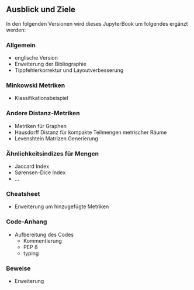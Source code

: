 ## Ausblick und Ziele

In den folgenden Versionen wird dieses JupyterBook um folgendes ergänzt werden:
### Allgemein
- englische Version
- Erweiterung der Bibliographie 
- Tippfehlerkorrektur und Layoutverbesserung

### Minkowski Metriken
-  Klassifikationsbeispiel

### Andere Distanz-Metriken
- Metriken für Graphen
- Hausdorff Distanz für kompakte Teilmengen metrischer Räume
- Levenshtein Matrizen Generierung

### Ähnlichkeitsindizes für Mengen
- Jaccard  Index 
- Sørensen-Dice Index
- ...

### Cheatsheet
- Erweiterung um hinzugefügte Metriken

### Code-Anhang
- Aufbereitung des Codes
    - Kommentierung
    - PEP 8 
    - typing

### Beweise
- Erweiterung 

